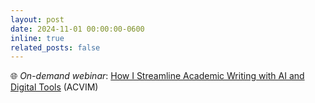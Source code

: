 ```yaml
---
layout: post
date: 2024-11-01 00:00:00-0600
inline: true
related_posts: false
---
```


🌐 *On-demand webinar*: [How I Streamline Academic Writing with AI and Digital Tools](https://www.acvim.org/education/course-catalog/how-i-streamline-academic-writing-with-ai-and-digital-tools) (ACVIM)